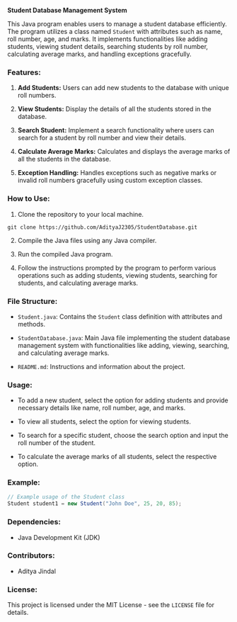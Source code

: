 **Student Database Management System**

This Java program enables users to manage a student database efficiently. The program utilizes a class named `Student` with attributes such as name, roll number, age, and marks. It implements functionalities like adding students, viewing student details, searching students by roll number, calculating average marks, and handling exceptions gracefully.

### Features:

1. **Add Students:** Users can add new students to the database with unique roll numbers.

2. **View Students:** Display the details of all the students stored in the database.

3. **Search Student:** Implement a search functionality where users can search for a student by roll number and view their details.

4. **Calculate Average Marks:** Calculates and displays the average marks of all the students in the database.

5. **Exception Handling:** Handles exceptions such as negative marks or invalid roll numbers gracefully using custom exception classes.

### How to Use:

1. Clone the repository to your local machine.  
```
git clone https://github.com/AdityaJ2305/StudentDatabase.git
```
2. Compile the Java files using any Java compiler.

3. Run the compiled Java program.

4. Follow the instructions prompted by the program to perform various operations such as adding students, viewing students, searching for students, and calculating average marks.

### File Structure:

- `Student.java`: Contains the `Student` class definition with attributes and methods.
  
- `StudentDatabase.java`: Main Java file implementing the student database management system with functionalities like adding, viewing, searching, and calculating average marks.

- `README.md`: Instructions and information about the project.

### Usage:

- To add a new student, select the option for adding students and provide necessary details like name, roll number, age, and marks.

- To view all students, select the option for viewing students.

- To search for a specific student, choose the search option and input the roll number of the student.

- To calculate the average marks of all students, select the respective option.

### Example:

```java
// Example usage of the Student class
Student student1 = new Student("John Doe", 25, 20, 85);
```

### Dependencies:

- Java Development Kit (JDK)

### Contributors:

- Aditya Jindal 

### License:

This project is licensed under the MIT License - see the `LICENSE` file for details.
